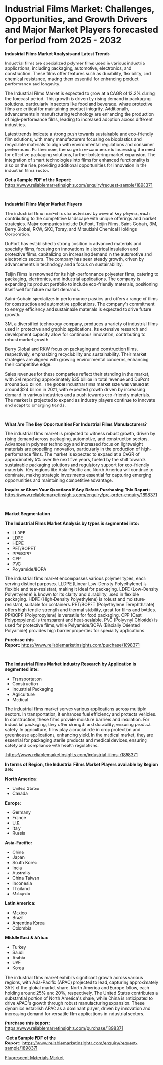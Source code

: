 <p><h1>Industrial Films Market: Challenges, Opportunities, and Growth Drivers and Major Market Players forecasted for period from 2025 - 2032</h1></p><p><strong>Industrial Films Market Analysis and Latest Trends</strong></p>
<p><p>Industrial films are specialized polymer films used in various industrial applications, including packaging, automotive, electronics, and construction. These films offer features such as durability, flexibility, and chemical resistance, making them essential for enhancing product performance and longevity.</p><p>The Industrial Films Market is expected to grow at a CAGR of 12.2% during the forecast period. This growth is driven by rising demand in packaging solutions, particularly in sectors like food and beverage, where protective films are critical for maintaining product integrity. Additionally, advancements in manufacturing technology are enhancing the production of high-performance films, leading to increased adoption across different industries.</p><p>Latest trends indicate a strong push towards sustainable and eco-friendly film solutions, with many manufacturers focusing on bioplastics and recyclable materials to align with environmental regulations and consumer preferences. Furthermore, the surge in e-commerce is increasing the need for effective packaging solutions, further bolstering market expansion. The integration of smart technologies into films for enhanced functionality is also on the rise, providing additional opportunities for innovation in the industrial films sector.</p></p>
<p><strong>Get a Sample PDF of the Report:&nbsp;</strong> <a href="https://www.reliablemarketinsights.com/enquiry/request-sample/1898371?utm_campaign=3204&utm_medium=2&utm_source=Github&utm_content=ia&utm_term=31032025&utm_id=industrial-films">https://www.reliablemarketinsights.com/enquiry/request-sample/1898371</a></p>
<p>&nbsp;</p>
<p><strong>Industrial Films Major Market Players</strong></p>
<p><p>The industrial films market is characterized by several key players, each contributing to the competitive landscape with unique offerings and market strategies. Major companies include DuPont, Teijin Films, Saint-Gobain, 3M, Berry Global, RKW, SKC, Toray, and Mitsubishi Chemical Holdings Corporation.</p><p>DuPont has established a strong position in advanced materials and specialty films, focusing on innovations in electrical insulation and protective films, capitalizing on increasing demand in the automotive and electronics sectors. The company has seen steady growth, driven by advancements in technology and a focus on sustainability.</p><p>Teijin Films is renowned for its high-performance polyester films, catering to packaging, electronics, and industrial applications. The company is expanding its product portfolio to include eco-friendly materials, positioning itself well for future market demands.</p><p>Saint-Gobain specializes in performance plastics and offers a range of films for construction and automotive applications. The company's commitment to energy efficiency and sustainable materials is expected to drive future growth.</p><p>3M, a diversified technology company, produces a variety of industrial films used in protective and graphic applications. Its extensive research and development capacity allow for continuous innovation, contributing to robust market growth.</p><p>Berry Global and RKW focus on packaging and construction films, respectively, emphasizing recyclability and sustainability. Their market strategies are aligned with growing environmental concerns, enhancing their competitive edge.</p><p>Sales revenues for these companies reflect their standing in the market, with 3M reporting approximately $35 billion in total revenue and DuPont around $20 billion. The global industrial films market size was valued at around $24 billion in 2021, with expected growth driven by increasing demand in various industries and a push towards eco-friendly materials. The market is projected to expand as industry players continue to innovate and adapt to emerging trends.</p></p>
<p>&nbsp;</p>
<p><strong>What Are The Key Opportunities For Industrial Films Manufacturers?</strong></p>
<p><p>The industrial films market is projected to witness robust growth, driven by rising demand across packaging, automotive, and construction sectors. Advances in polymer technology and increased focus on lightweight materials are propelling innovation, particularly in the production of high-performance films. The market is expected to expand at a CAGR of approximately 5% over the next five years, fueled by the shift towards sustainable packaging solutions and regulatory support for eco-friendly materials. Key regions like Asia-Pacific and North America will continue to dominate, making strategic investments essential for capturing emerging opportunities and maintaining competitive advantage.</p></p>
<p><strong>Inquire or Share Your Questions If Any Before Purchasing This Report:</strong> <a href="https://www.reliablemarketinsights.com/enquiry/pre-order-enquiry/1898371?utm_campaign=3204&utm_medium=2&utm_source=Github&utm_content=ia&utm_term=31032025&utm_id=industrial-films">https://www.reliablemarketinsights.com/enquiry/pre-order-enquiry/1898371</a></p>
<p>&nbsp;</p>
<p><strong>Market Segmentation</strong></p>
<p><strong>The Industrial Films Market Analysis by types is segmented into:</strong></p>
<p><ul><li>LLDPE</li><li>LDPE</li><li>HDPE</li><li>PET/BOPET</li><li>PP/BOPP</li><li>CPP</li><li>PVC</li><li>Polyamide/BOPA</li></ul></p>
<p><p>The industrial films market encompasses various polymer types, each serving distinct purposes. LLDPE (Linear Low-Density Polyethylene) is flexible and tear-resistant, making it ideal for packaging. LDPE (Low-Density Polyethylene) is known for its clarity and durability, used in flexible packaging. HDPE (High-Density Polyethylene) is robust and moisture-resistant, suitable for containers. PET/BOPET (Polyethylene Terephthalate) offers high tensile strength and thermal stability, great for films and bottles. PP/BOPP (Polypropylene) is versatile for food packaging. CPP (Cast Polypropylene) is transparent and heat-sealable. PVC (Polyvinyl Chloride) is used for protective films, while Polyamide/BOPA (Biaxially Oriented Polyamide) provides high barrier properties for specialty applications.</p></p>
<p><strong>Purchase this Report:&nbsp;</strong><a href="https://www.reliablemarketinsights.com/purchase/1898371?utm_campaign=3204&utm_medium=2&utm_source=Github&utm_content=ia&utm_term=31032025&utm_id=industrial-films">https://www.reliablemarketinsights.com/purchase/1898371</a></p>
<p>&nbsp;</p>
<p><strong>The Industrial Films Market Industry Research by Application is segmented into:</strong></p>
<p><ul><li>Transportation</li><li>Construction</li><li>Industrial Packaging</li><li>Agriculture</li><li>Medical</li></ul></p>
<p><p>The industrial films market serves various applications across multiple sectors. In transportation, it enhances fuel efficiency and protects vehicles. In construction, these films provide moisture barriers and insulation. For industrial packaging, they offer strength and durability, ensuring product safety. In agriculture, films play a crucial role in crop protection and greenhouse applications, enhancing yield. In the medical market, they are essential for packaging sterile products and medical devices, ensuring safety and compliance with health regulations.</p></p>
<p><a href="https://www.reliablemarketinsights.com/industrial-films-r1898371?utm_campaign=3204&utm_medium=2&utm_source=Github&utm_content=ia&utm_term=31032025&utm_id=industrial-films">&nbsp;https://www.reliablemarketinsights.com/industrial-films-r1898371</a></p>
<p><strong>In terms of Region, the Industrial Films Market Players available by Region are:</strong></p>
<p>
    <p> <strong> North America: </strong>
        <ul>
            <li>United States</li>
            <li>Canada</li>
        </ul>
        </p> 
    <p> <strong> Europe: </strong>
        <ul>
            <li>Germany</li>
            <li>France</li>
            <li>U.K.</li>
            <li>Italy</li>
            <li>Russia</li>
        </ul>
        </p> 
    <p> <strong> Asia-Pacific: </strong>
        <ul>
            <li>China</li>
            <li>Japan</li>
            <li>South Korea</li>
            <li>India</li>
            <li>Australia</li>
            <li>China Taiwan</li>
            <li>Indonesia</li>
            <li>Thailand</li>
            <li>Malaysia</li>
        </ul>
        </p> 
    <p> <strong> Latin America: </strong>
        <ul>
            <li>Mexico</li>
            <li>Brazil</li>
            <li>Argentina Korea</li>
            <li>Colombia</li>
        </ul>
        </p> 
    <p> <strong> Middle East & Africa: </strong>
        <ul>
            <li>Turkey</li>
            <li>Saudi</li>
            <li>Arabia</li>
            <li>UAE</li>
            <li>Korea</li>
        </ul>
    </p>
    </p>
<p><p>The industrial films market exhibits significant growth across various regions, with Asia-Pacific (APAC) projected to lead, capturing approximately 35% of the global market share. North America and Europe follow, each holding around 25% and 20%, respectively. The United States contributes a substantial portion of North America's share, while China is anticipated to drive APAC's growth through robust manufacturing expansion. These dynamics establish APAC as a dominant player, driven by innovation and increasing demand for versatile film applications in industrial sectors.</p></p>
<p><strong>Purchase this Report: </strong><a href="https://www.reliablemarketinsights.com/purchase/1898371?utm_campaign=3204&utm_medium=2&utm_source=Github&utm_content=ia&utm_term=31032025&utm_id=industrial-films">https://www.reliablemarketinsights.com/purchase/1898371</a></p>
<p>&nbsp;<strong>Get a Sample PDF of the Report:&nbsp;&nbsp;</strong><a href="https://www.reliablemarketinsights.com/enquiry/request-sample/1898371?utm_campaign=3204&utm_medium=2&utm_source=Github&utm_content=ia&utm_term=31032025&utm_id=industrial-films">https://www.reliablemarketinsights.com/enquiry/request-sample/1898371</a></p>
<p><strong></strong></p>
<p><p><a href="https://github.com/jolinolooman/Market-Research-Report-List-1/blob/main/fluorescent-materials-market.md?utm_campaign=3204&utm_medium=2&utm_source=Github&utm_content=ia&utm_term=31032025&utm_id=industrial-films">Fluorescent Materials Market</a></p></p>